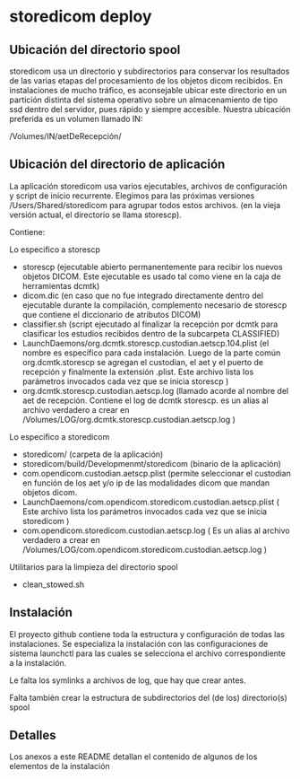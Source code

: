 # storedicom deploy

## Ubicación del directorio spool

storedicom usa un directorio y subdirectorios para conservar los resultados de las varias etapas del procesamiento de los objetos dicom recibidos. En instalaciones de mucho tráfico, es aconsejable ubicar este directorio en un partición distinta del sistema operativo sobre un almacenamiento de tipo ssd dentro del servidor, pues rápido y siempre accesible. Nuestra ubicación preferida es un volumen llamado IN:

/Volumes/IN/aetDeRecepción/

## Ubicación del directorio de aplicación

La aplicación storedicom usa varios ejecutables, archivos de configuración y script de inicio recurrente. Elegimos para las próximas versiones /Users/Shared/storedicom para agrupar todos estos archivos. (en la vieja versión actual, el directorio se llama storescp).

Contiene:

Lo especifico a storescp

- storescp (ejecutable abierto permanentemente para recibir los nuevos objetos DICOM. Este ejecutable es usado tal como viene en la caja de herramientas dcmtk)
- dicom.dic (en caso que no fue integrado directamente dentro del ejecutable durante la compilación, complemento necesario de storescp que contiene el diccionario de atributos DICOM)
- classifier.sh (script ejecutado al finalizar la recepción por dcmtk para clasificar los estudios recibidos dentro de la subcarpeta CLASSIFIED)
- LaunchDaemons/org.dcmtk.storescp.custodian.aetscp.104.plist (el nombre es específico para cada instalación. Luego de la parte común org.dcmtk.storescp se agregan el custodian, el aet y el puerto de recepción y finalmente la extensión .plist. Este archivo lista los parámetros invocados cada vez que se inicia storescp )
- org.dcmtk.storescp.custodian.aetscp.log (llamado acorde al nombre del aet de recepción. Contiene el log de dcmtk storescp. es un alias al archivo verdadero a crear en /Volumes/LOG/org.dcmtk.storescp.custodian.aetscp.log )

Lo especifico a storedicom

- storedicom/ (carpeta de la aplicación)
- storedicom/build/Developmenmt/storedicom (binario de la aplicación)
- com.opendicom.custodian.aetscp.plist (permite seleccionar el custodian en función de los aet y/o ip de las modalidades dicom que mandan objetos dicom.
- LaunchDaemons/com.opendicom.storedicom.custodian.aetscp.plist ( Este archivo lista los parámetros invocados cada vez que se inicia storedicom )
- com.opendicom.storedicom.custodian.aetscp.log ( Es un alias al archivo verdadero a crear en /Volumes/LOG/com.opendicom.storedicom.custodian.aetscp.log )

Utilitarios para la limpieza del directorio spool

- clean_stowed.sh

## Instalación

El proyecto github contiene toda la estructura y configuración de todas las instalaciones. Se especializa la instalación con las configuraciones de sistema launchctl para las cuales se selecciona el archivo correspondiente a la instalación.

Le falta los symlinks a archivos de log, que hay que crear antes.

Falta también crear la estructura de subdirectorios del (de los) directorio(s) spool

## Detalles

Los anexos a este README detallan el contenido de algunos de los elementos de la instalación
